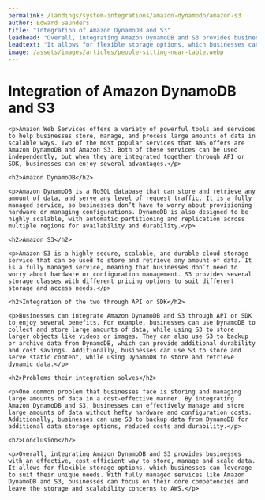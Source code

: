 ```yaml
---
permalink: /landings/system-integrations/amazon-dynamodb/amazon-s3
author: Edward Saunders
title: "Integration of Amazon DynamoDB and S3"
leadhead: "Overall, integrating Amazon DynamoDB and S3 provides businesses with an effective, cost-efficient way to store, manage and scale data"
leadtext: "It allows for flexible storage options, which businesses can leverage to suit their unique needs. With fully managed services like Amazon DynamoDB and S3, businesses can focus on their core competencies and leave the storage and scalability concerns to AWS."
image: /assets/images/articles/people-sitting-near-table.webp
---
```

<div class="arttext">	<h1>Integration of Amazon DynamoDB and S3</h1>

	<p>Amazon Web Services offers a variety of powerful tools and services to help businesses store, manage, and process large amounts of data in scalable ways. Two of the most popular services that AWS offers are Amazon DynamoDB and Amazon S3. Both of these services can be used independently, but when they are integrated together through API or SDK, businesses can enjoy several advantages.</p>

	<h2>Amazon DynamoDB</h2>

	<p>Amazon DynamoDB is a NoSQL database that can store and retrieve any amount of data, and serve any level of request traffic. It is a fully managed service, so businesses don’t have to worry about provisioning hardware or managing configurations. DynamoDB is also designed to be highly scalable, with automatic partitioning and replication across multiple regions for availability and durability.</p>

	<h2>Amazon S3</h2>

	<p>Amazon S3 is a highly secure, scalable, and durable cloud storage service that can be used to store and retrieve any amount of data. It is a fully managed service, meaning that businesses don’t need to worry about hardware or configuration management. S3 provides several storage classes with different pricing options to suit different storage and access needs.</p>

	<h2>Integration of the two through API or SDK</h2>

	<p>Businesses can integrate Amazon DynamoDB and S3 through API or SDK to enjoy several benefits. For example, businesses can use DynamoDB to collect and store large amounts of data, while using S3 to store larger objects like videos or images. They can also use S3 to backup or archive data from DynamoDB, which can provide additional durability and cost savings. Additionally, businesses can use S3 to store and serve static content, while using DynamoDB to store and retrieve dynamic data.</p>

	<h2>Problems their integration solves</h2>

	<p>One common problem that businesses face is storing and managing large amounts of data in a cost-effective manner. By integrating Amazon DynamoDB and S3, businesses can effectively manage and store large amounts of data without hefty hardware and configuration costs. Additionally, businesses can use S3 to backup data from DynamoDB for additional data storage options, reduced costs and durability.</p>

	<h2>Conclusion</h2>

	<p>Overall, integrating Amazon DynamoDB and S3 provides businesses with an effective, cost-efficient way to store, manage and scale data. It allows for flexible storage options, which businesses can leverage to suit their unique needs. With fully managed services like Amazon DynamoDB and S3, businesses can focus on their core competencies and leave the storage and scalability concerns to AWS.</p>

</div>